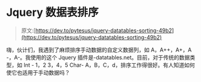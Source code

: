 # Jquery 数据表排序

> 原文:[https://dev.to/pytesus/jquery-datatables-sorting-49b2](https://dev.to/pytesus/jquery-datatables-sorting-49b2)

嗨，伙计们，我遇到了麻烦排序手动数据的自定义数据列，如 A，A++，A+，A -，A-。我使用的这个 Jquery 插件是-datatables.net。目前，对于传统的数据类型，如 Int - 1，2 3，4，5 Char- A，B，C，d，排序工作得很好。有人知道如何使它也适用于手动数据吗？